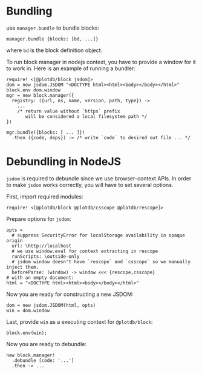 # Bundling

use `manager.bundle` to bundle blocks:

    manager.bundle {blocks: [bd, ...]}

where `bd` is the block definition object.

To run block manager in nodejs context, you have to provide a window for it to work in. Here is an example of running a bundler:

    require! <[@plotdb/block jsdom]>
    dom = new jsdom.JSDOM "<DOCTYPE html><html><body></body></html>"
    block.env dom.window
    mgr = new block.manager({
      registry: ({url, ns, name, version, path, type}) ->
        ...
        /* return value without `https` prefix
           will be considered a local filesystem path */
    })

    mgr.bundle({blocks: [ ... ]})
      .then ({code, deps}) -> /* write `code` to desired out file ... */


# Debundling in NodeJS

`jsdom` is required to debundle since we use browser-context APIs. In order to make `jsdom` works correctly, you will have to set several options.

First, import required modules:

    require! <[@plotdb/block @plotdb/csscope @plotdb/rescope]>


Prepare options for `jsdom`:

    opts =
      # suppress SecurityError for localStorage availability in opaque origin
      url: \http://localhost
      # we use window.eval for context extracting in rescope
      runScripts: \outside-only
      # jsdom window doesn't have `rescope` and `csscope` so we manually inject them.
      beforeParse: (window) -> window <<< {rescope,csscope}
    # with an empty document:
    html = "<DOCTYPE html><html><body></body></html>"


Now you are ready for constructing a new JSDOM:

    dom = new jsdom.JSDOM(html, opts)
    win = dom.window


Last, provide `win` as a executing context for `@plotdb/block`:

    block.env(win);


Now you are ready to debundle:

    new block.manager!
      .debundle [code: '...']
      .then -> ...
